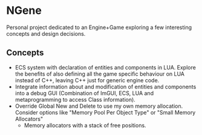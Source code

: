 # NGene
Personal project dedicated to an Engine+Game exploring a few interesting concepts and design decisions.

## Concepts

* ECS system with declaration of entities and components in LUA. Explore the benefits of also defining all the game specific behaviour on LUA instead of C++, leaving C++ just for generic engine code.
* Integrate information about and modification of entities and components into a debug GUI (Combination of ImGUI, ECS, LUA and metaprogramming to access Class information).
* Override Global New and Delete to use my own memory allocation. Consider options like "Memory Pool Per Object Type" or "Small Memory Allocators"
	* Memory allocators with a stack of free positions.
